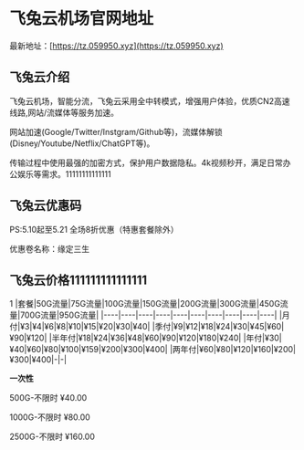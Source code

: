 # 飞兔云机场官网地址

最新地址：[https://tz.059950.xyz](https://tz.059950.xyz)

## 飞兔云介绍

飞兔云机场，智能分流，飞兔云采用全中转模式，增强用户体验，优质CN2高速线路,网站/流媒体等服务加速。

网站加速(Google/Twitter/Instgram/Github等)，流媒体解锁(Disney/Youtube/Netflix/ChatGPT等)。

传输过程中使用最强的加密方式，保护用户数据隐私。4k视频秒开，满足日常办公娱乐等需求。11111111111111

## 飞兔云优惠码

PS:5.10起至5.21 全场8折优惠（特惠套餐除外）

优惠卷名称：缘定三生

## 飞兔云价格111111111111111
1
|套餐|50G流量|75G流量|100G流量|150G流量|200G流量|300G流量|450G流量|700G流量|950G流量|
|----|----|----|----|----|----|----|----|----|----|
|月付|¥3|¥4|¥6|¥8|¥10|¥15|¥20|¥30|¥40|
|季付|¥9|¥12|¥18|¥24|¥30|¥45|¥60|¥90|¥120|
|半年付|¥18|¥24|¥36|¥48|¥60|¥90|¥120|¥180|¥240|
|年付|¥30|¥40|¥60|¥80|¥100|¥159|¥200|¥300|¥400|
|两年付|¥60|¥80|¥120|¥160|¥200|¥300|¥400|-|-|

**一次性**

500G-不限时 ¥40.00

1000G-不限时 ¥80.00

2500G-不限时 ¥160.00





